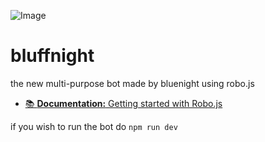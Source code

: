 ![Image](https://github.com/user-attachments/assets/d081d1f0-7bb5-4366-9933-7ee04fd61512)

# bluffnight

the new multi-purpose bot made by bluenight using robo.js

- [📚 **Documentation:** Getting started with Robo.js](https://robojs.dev/discord-bots)

if you wish to run the bot do `npm run dev`
